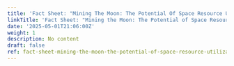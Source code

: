 ```yaml
---
title: 'Fact Sheet: "Mining The Moon: The Potential Of Space Resource Utilization"'
linkTitle: 'Fact Sheet: "Mining the Moon: The Potential of Space Resource Utilization"'
date: '2025-05-01T21:06:00Z'
weight: 1
description: No content
draft: false
ref: fact-sheet-mining-the-moon-the-potential-of-space-resource-utilization
---
```


